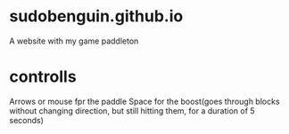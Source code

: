 # sudobenguin.github.io
A website with my game paddleton
# controlls
Arrows or mouse fpr the paddle
Space for the boost(goes through blocks without changing direction, but still hitting them, for a duration of 5 seconds)
